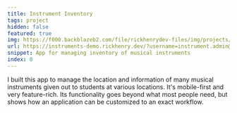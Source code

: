 ```yaml
---
title: Instrument Inventory
tags: project
hidden: false
featured: true
img: https://f000.backblazeb2.com/file/rickhenrydev-files/img/projects/0-instrument-inventory.png 
url: https://instruments-demo.rickhenry.dev/?username=instrument.admin@rickhenry.dev&password=InstrumentDemo12!
snippet: App for managing inventory of musical instruments
index: 0
---
```

I built this app to manage the location and information of many musical 
instruments given out to students at various locations. It's mobile-first 
and very feature-rich. Its functionality goes beyond what most people need,
but shows how an application can be customized to an exact workflow.
